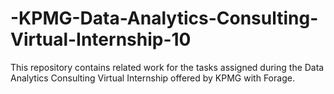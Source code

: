 # -KPMG-Data-Analytics-Consulting-Virtual-Internship-10
This repository contains related work for the tasks assigned during the Data Analytics Consulting Virtual Internship offered by KPMG with Forage.
